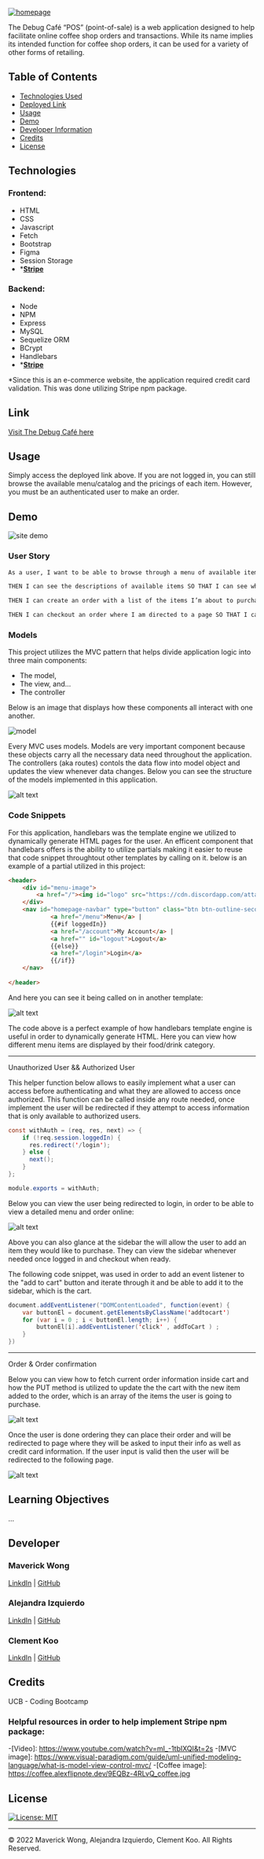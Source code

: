 [![homepage][Logo]][Deployed Link]

The Debug Café “POS” (point-of-sale) is a web application designed to help facilitate online coffee shop orders and transactions. While its name implies its intended function for coffee shop orders, it can be used for a variety of other forms of retailing.

## Table of Contents

- [Technologies Used](#technologies)
- [Deployed Link](#link)
- [Usage](#usage)
- [Demo](#demo)
- [Developer Information](#developer)
- [Credits](#credits)
- [License](#license)
  

## Technologies

### Frontend:

- HTML
- CSS
- Javascript
- Fetch
- Bootstrap
- Figma
- Session Storage
- *[__Stripe__](https://stripe.com/docs/js)

### Backend:

- Node
- NPM
- Express
- MySQL
- Sequelize ORM  
- BCrypt
- Handlebars
- *[__Stripe__](https://stripe.com/docs/js)

*Since this is an e-commerce website, the application required credit card validation. This was done utilizing Stripe npm package.

## Link

[Visit The Debug Café here][Deployed Link]

## Usage

Simply access the deployed link above. If you are not logged in, you can still browse the available menu/catalog and the pricings of each item. However, you must be an authenticated user to make an order.

## Demo

![site demo](/images/demo.gif)
<br>

### User Story
```md
As a user, I want to be able to browse through a menu of available items and their prices so that I can see if I want to order before having to login.

THEN I can see the descriptions of available items SO THAT I can see what it is before I make my order.

THEN I can create an order with a list of the items I’m about to purchase on the sidebar SO THAT I can keep track of my order and how much I am spending on them.

THEN I can checkout an order where I am directed to a page SO THAT I can confirm my checkout.
```
### Models

This project utilizes the MVC pattern that helps divide application logic into three main components: 
- The model,
- The view, and...
- The controller


Below is an image that displays how these components all interact with one another.

![model](./images/model-view-controller%20project%202.webp)

Every MVC uses models. Models are very important component because these objects carry all the necessary data need throughout the application.  The controllers (aka routes) contols the data flow into model object and updates the view whenever data changes. Below you can see the structure of the models implemented in this application.

![alt text](./images/models.png)

### Code Snippets

For this application, handlebars was the template engine we utilized to dynamically generate HTML pages for the user. An efficent component that handlebars offers is the ability to utilize partials making it easier to reuse that code snippet throughtout other templates by calling on it. below is an example of a partial utilized in this project:

```html
<header>
    <div id="menu-image">
        <a href="/"><img id="logo" src="https://cdn.discordapp.com/attachments/1004083809429508196/1005365130462236763/cafe_image.png" alt="Cafe logo"></a>
    </div> 
    <nav id="homepage-navbar" type="button" class="btn btn-outline-secondary">
            <a href="/menu">Menu</a> |
            {{#if loggedIn}}    
            <a href="/account">My Account</a> |
            <a href="" id="logout">Logout</a>
            {{else}}
            <a href="/login">Login</a>
            {{/if}}
    </nav>
    
</header>
```

And here you can see it being called on in another template:

![alt text](./images/handlebar%20marked%20menu.png)

The code above is a perfect example of how handlebars template engine is useful in order to dynamically generate HTML. Here you can view how different menu items are displayed by their food/drink category. 

-------------------------------------------------------------------------------------------------
Unauthorized User && Authorized User

This helper function below allows to easily implement what a user can access before authenticating and what they are allowed to access once authorized. This function can be called inside any route needed, once implement the user will be redirected if they attempt to access information that is only available to authorized users.

```java
const withAuth = (req, res, next) => {
    if (!req.session.loggedIn) {
      res.redirect('/login');
    } else {
      next();
    }
};

module.exports = withAuth;
```

Below you can view the user being redirected to login, in order to be able to view a detailed menu and order online: 

![alt text](./images/gif%20with%20auth.gif)

Above you can also glance at the sidebar the will allow the user to add an item they would like to purchase. They can view the sidebar whenever needed once logged in and checkout when ready. 

The following code snippet, was used in order to add an event listener to the "add to cart" button and iterate through it and be able to add it to the sidebar, which is the cart. 

```java
document.addEventListener("DOMContentLoaded", function(event) { 
	var buttonEl = document.getElementsByClassName('addtocart')
	for (var i = 0 ; i < buttonEl.length; i++) {
		buttonEl[i].addEventListener('click' , addToCart ) ; 
	}
})
```

-------------------------------------------------------------------------------------------------
Order & Order confirmation

Below you can view how to fetch current order information inside cart and how the PUT method is utilized to update the the cart with the new item added to the order, which is an array of the items the user is going to purchase.

![alt text](./images/save%20order.png)

Once the user is done ordering they can place their order and will be redirected to page where they will be asked to input their info as well as credit card information. If the user input is valid then the user will be redirected to the following page.

![alt text](./images/order%20confirm%20page.png)


## Learning Objectives

... 

## Developer

### **Maverick Wong**
[LinkdIn](https://www.linkedin.com/in/maverick-wong-4488b4241/) |
[GitHub](https://github.com/maverickwong17)

### **Alejandra Izquierdo**
[LinkdIn](https://www.linkedin.com/in/alejandra-n-izquierdo-b8488516b/) |
[GitHub](https://github.com/alenambo02)

### **Clement Koo**
[LinkdIn](https://www.linkedin.com/in/clement-t-k-459322138/) |
[GitHub](https://github.com/C-K999)

## Credits

UCB - Coding Bootcamp


### Helpful resources in order to help implement Stripe npm package:

-[Video]: https://www.youtube.com/watch?v=mI_-1tbIXQI&t=2s 
-[MVC image]: https://www.visual-paradigm.com/guide/uml-unified-modeling-language/what-is-model-view-control-mvc/
-[Coffee image]: https://coffee.alexflipnote.dev/9EQBz-4RLvQ_coffee.jpg

## License

[![License: MIT](https://img.shields.io/badge/License-MIT-yellow.svg)](https://opensource.org/licenses/MIT)

---

© 2022 Maverick Wong, Alejandra Izquierdo, Clement Koo. All Rights Reserved.

[Logo]:  https://cdn.discordapp.com/attachments/1004083809429508196/1005365130462236763/cafe_image.png

[Deployed Link]: https://the-debug-cafe.herokuapp.com/